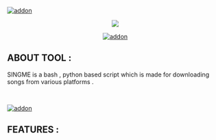 <a href="https://github.com/isuruwa"><img title="addon" src="https://img.shields.io/badge/isuruwa-SINGME-brightgreen?style=for-the-badge&logo=appveyor"></a>
<br>
<p align="center">
<img src="https://img.icons8.com/nolan/256/earbud-headphones.png"/>
<p align="center">
<a href="https://github.com/singme"><img title="addon" src="https://img.shields.io/badge/isuruwa-SINGME-blueviolet?style=for-the-badge&logo=appveyor"></a>
<br>
  
 ## ABOUT TOOL :
  
SINGME is a bash , python based script which is made for downloading songs from various platforms .

<br> 
  
<a href="https://github.com/isuruwa"><img title="addon" src="https://img.shields.io/badge/isuruwa-Features-ff69b4?style=for-the-badge&logo=appveyor"></a>
  
## FEATURES :
  
 
